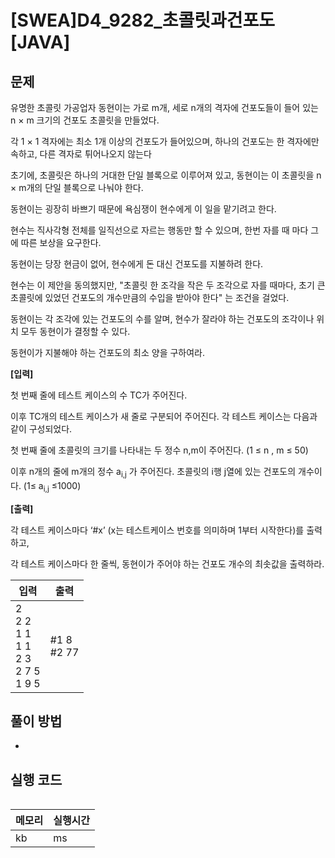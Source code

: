 # [SWEA]D4_9282_초콜릿과건포도[JAVA]

## 문제

유명한 초콜릿 가공업자 동현이는 가로 m개, 세로 n개의 격자에 건포도들이 들어 있는 n × m 크기의 건포도 초콜릿을 만들었다.

각 1 × 1 격자에는 최소 1개 이상의 건포도가 들어있으며, 하나의 건포도는 한 격자에만 속하고, 다른 격자로 튀어나오지 않는다

초기에, 초콜릿은 하나의 거대한 단일 블록으로 이루어져 있고, 동현이는 이 초콜릿을 n × m개의 단일 블록으로 나눠야 한다.

동현이는 굉장히 바쁘기 때문에 욕심쟁이 현수에게 이 일을 맡기려고 한다.

현수는 직사각형 전체를 일직선으로 자르는 행동만 할 수 있으며, 한번 자를 때 마다 그에 따른 보상을 요구한다.

동현이는 당장 현금이 없어, 현수에게 돈 대신 건포도를 지불하려 한다.

현수는 이 제안을 동의했지만, "초콜릿 한 조각을 작은 두 조각으로 자를 때마다, 초기 큰 초콜릿에 있었던 건포도의 개수만큼의 수입을 받아야 한다" 는 조건을 걸었다.

동현이는 각 조각에 있는 건포도의 수를 알며, 현수가 잘라야 하는 건포도의 조각이나 위치 모두 동현이가 결정할 수 있다.

동현이가 지불해야 하는 건포도의 최소 양을 구하여라.


**[입력]**

첫 번째 줄에 테스트 케이스의 수 TC가 주어진다.

이후 TC개의 테스트 케이스가 새 줄로 구분되어 주어진다. 각 테스트 케이스는 다음과 같이 구성되었다.

첫 번째 줄에 초콜릿의 크기를 나타내는 두 정수 n,m이 주어진다. (1 ≤ n , m ≤ 50)

이후 n개의 줄에 m개의 정수 a<sub>i,j</sub> 가 주어진다. 초콜릿의 i행 j열에 있는 건포도의 개수이다. (1≤ a<sub>i,j</sub> ≤1000)


**[출력]**

각 테스트 케이스마다 ‘#x’ (x는 테스트케이스 번호를 의미하며 1부터 시작한다)를 출력하고,

각 테스트 케이스마다 한 줄씩, 동현이가 주어야 하는 건포도 개수의 최솟값을 출력하라.

| 입력                                                  | 출력           |
| ----------------------------------------------------- | -------------- |
| 2<br/>2 2<br/>1 1<br/>1 1<br/>2 3<br/>2 7 5<br/>1 9 5 | #1 8<br/>#2 77 |


## 풀이 방법

- 

## 실행 코드

```java

```

| 메모리 | 실행시간 |
| ------ | -------- |
| kb     | ms       |

